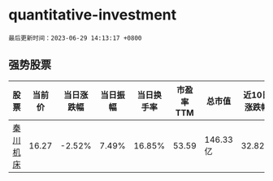 # quantitative-investment

`最后更新时间：2023-06-29 14:13:17 +0800`

## 强势股票

|股票|当前价|当日涨跌幅|当日振幅|当日换手率|市盈率TTM|总市值|近10日涨跌幅|
|----|----|----|----|----|----|----|----|
|[秦川机床](https://xueqiu.com/S/SZ000837)|16.27|-2.52%|7.49%|16.85%|53.59|146.33亿|32.82%|
